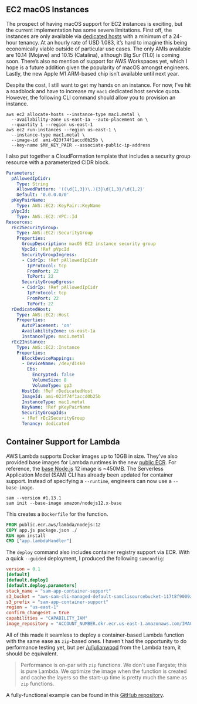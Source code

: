 ## EC2 macOS Instances
The prospect of having macOS support for EC2 instances is exciting, but the current implementation has some severe limitations. First off, the instances are only available via [dedicated hosts](https://aws.amazon.com/ec2/dedicated-hosts/) with a minimum of a 24-hour tenancy. At an hourly rate of USD 1.083, it’s hard to imagine this being economically viable outside of particular use cases. The only AMIs available are 10.14 (Mojave) and 10.15 (Catalina), although Big Sur (11.0) is coming soon. There’s also no mention of support for AWS Workspaces yet, which I hope is a future addition given the popularity of macOS amongst engineers. Lastly, the new Apple M1 ARM-based chip isn’t available until next year.

Despite the cost, I still want to get my hands on an instance. For now, I’ve hit a roadblock and have to increase my `mac1` dedicated host service quota. However, the following CLI command should allow you to provision an instance.

```shell
aws ec2 allocate-hosts --instance-type mac1.metal \
  --availability-zone us-east-1a --auto-placement on \
  --quantity 1 --region us-east-1
aws ec2 run-instances --region us-east-1 \
  --instance-type mac1.metal \
  --image-id  ami-023f74f1accd0b25b \
  --key-name $MY_KEY_PAIR --associate-public-ip-address
```

I also put together a CloudFormation template that includes a security group resource with a parameterized CIDR block.

```yaml
Parameters:
  pAllowedIpCidr:
    Type: String
    AllowedPattern: '((\d{1,3})\.){3}\d{1,3}/\d{1,2}'
    Default: '0.0.0.0/0'
  pKeyPairName:
    Type: AWS::EC2::KeyPair::KeyName
  pVpcId:
    Type: AWS::EC2::VPC::Id
Resources:
  rEc2SecurityGroup:
    Type: AWS::EC2::SecurityGroup
    Properties:
      GroupDescription: macOS EC2 instance security group 
      VpcId: !Ref pVpcId
      SecurityGroupIngress: 
      - CidrIp: !Ref pAllowedIpCidr
        IpProtocol: tcp
        FromPort: 22 
        ToPort: 22
      SecurityGroupEgress: 
      - CidrIp: !Ref pAllowedIpCidr
        IpProtocol: tcp
        FromPort: 22
        ToPort: 22 
  rDedicatedHost:
    Type: AWS::EC2::Host
    Properties: 
      AutoPlacement: 'on'
      AvailabilityZone: us-east-1a
      InstanceType: mac1.metal
  rEc2Instance:
    Type: AWS::EC2::Instance
    Properties:
      BlockDeviceMappings: 
      - DeviceName: /dev/disk0
        Ebs: 
          Encrypted: false
          VolumeSize: 8
          VolumeType: gp3
      HostId: !Ref rDedicatedHost
      ImageId: ami-023f74f1accd0b25b
      InstanceType: mac1.metal
      KeyName: !Ref pKeyPairName
      SecurityGroupIds: 
      - !Ref rEc2SecurityGroup
      Tenancy: dedicated
```

## Container Support for Lambda
AWS Lambda supports Docker images up to 10GB in size. They've also provided base images for Lambda runtimes in the new [public ECR](https://gallery.ecr.aws/). For reference, the [base Node.js](https://gallery.ecr.aws/lambda/nodejs) 12 image is ~450MB. The Serverless Application Model (SAM) CLI has already been updated for container support. Instead of specifying a `--runtime`, engineers can now use a `--base-image`.

```shell
sam --version #1.13.1
sam init --base-image amazon/nodejs12.x-base
```

This creates a `Dockerfile` for the function.

```dockerfile
FROM public.ecr.aws/lambda/nodejs:12
COPY app.js package.json ./
RUN npm install
CMD ["app.lambdaHandler"]
```

The `deploy` command also includes container registry support via ECR. With a quick `--guided` deployment, I produced the following `samconfig`:
```toml
version = 0.1
[default]
[default.deploy]
[default.deploy.parameters]
stack_name = "sam-app-container-support"
s3_bucket = "aws-sam-cli-managed-default-samclisourcebucket-117t8f9009z98"
s3_prefix = "sam-app-container-support"
region = "us-east-1"
confirm_changeset = true
capabilities = "CAPABILITY_IAM"
image_repository = "ACCOUNT_NUMBER.dkr.ecr.us-east-1.amazonaws.com/IMAGE_REPOSITORY"
```

All of this made it seamless to deploy a container-based Lambda function with the same ease as `zip`-based ones. I haven't had the opportunity to do performance testing yet, but per [/u/julianwood](https://www.reddit.com/r/aws/comments/k4p5dc/new_for_aws_lambda_container_image_support/geb5o18?utm_source=share&utm_medium=web2x&context=3) from the Lambda team, it should be equivalent.

> Performance is on-par with `zip` functions. We don't use Fargate; this is pure Lambda. We optimize the image when the function is created and cache the layers so the start-up time is pretty much the same as `zip` functions.

A fully-functional example can be found in this [GitHub repository](https://github.com/scottenriquez/aws-reinvent-2020-samples).